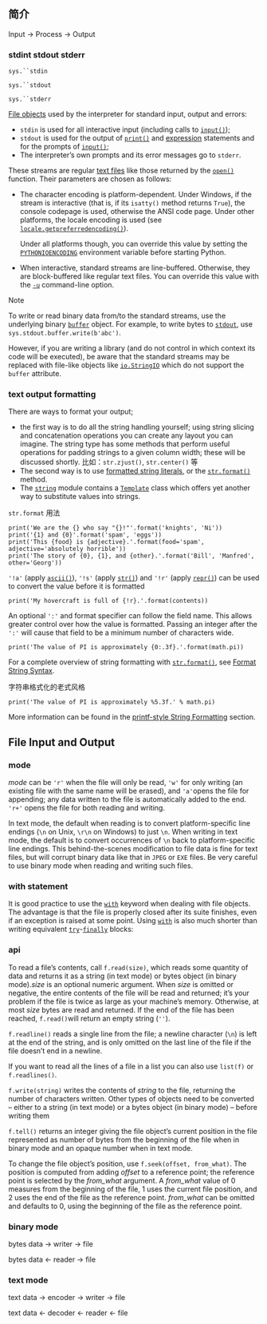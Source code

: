 ## 简介

Input -> Process -> Output











### stdint stdout stderr



`sys.``stdin`

`sys.``stdout`

`sys.``stderr`

[File objects](https://docs.python.org/3.6/glossary.html#term-file-object) used by the interpreter for standard input, output and errors:

- `stdin` is used for all interactive input (including calls to [`input()`](https://docs.python.org/3.6/library/functions.html#input));
- `stdout` is used for the output of [`print()`](https://docs.python.org/3.6/library/functions.html#print) and [expression](https://docs.python.org/3.6/glossary.html#term-expression) statements and for the prompts of [`input()`](https://docs.python.org/3.6/library/functions.html#input);
- The interpreter’s own prompts and its error messages go to `stderr`.

These streams are regular [text files](https://docs.python.org/3.6/glossary.html#term-text-file) like those returned by the [`open()`](https://docs.python.org/3.6/library/functions.html#open) function. Their parameters are chosen as follows:

- The character encoding is platform-dependent. Under Windows, if the stream is interactive (that is, if its `isatty()` method returns `True`), the console codepage is used, otherwise the ANSI code page. Under other platforms, the locale encoding is used (see [`locale.getpreferredencoding()`](https://docs.python.org/3.6/library/locale.html#locale.getpreferredencoding)).

  Under all platforms though, you can override this value by setting the [`PYTHONIOENCODING`](https://docs.python.org/3.6/using/cmdline.html#envvar-PYTHONIOENCODING) environment variable before starting Python.

- When interactive, standard streams are line-buffered. Otherwise, they are block-buffered like regular text files. You can override this value with the [`-u`](https://docs.python.org/3.6/using/cmdline.html#cmdoption-u) command-line option.

Note

 

To write or read binary data from/to the standard streams, use the underlying binary [`buffer`](https://docs.python.org/3.6/library/io.html#io.TextIOBase.buffer) object. For example, to write bytes to [`stdout`](https://docs.python.org/3.6/library/sys.html#sys.stdout), use `sys.stdout.buffer.write(b'abc')`.

However, if you are writing a library (and do not control in which context its code will be executed), be aware that the standard streams may be replaced with file-like objects like [`io.StringIO`](https://docs.python.org/3.6/library/io.html#io.StringIO) which do not support the `buffer` attribute.



### text output formatting

There are ways to format your output;

* the first way is to do all the string handling yourself; using string slicing and concatenation operations you can create any layout you can imagine. The string type has some methods that perform useful operations for padding strings to a given column width; these will be discussed shortly. 比如：`str.zjust()`, `str.center()` 等
* The second way is to use [formatted string literals](https://docs.python.org/3/reference/lexical_analysis.html#f-strings), or the [`str.format()`](https://docs.python.org/3/library/stdtypes.html#str.format) method.
* The [`string`](https://docs.python.org/3/library/string.html#module-string) module contains a [`Template`](https://docs.python.org/3/library/string.html#string.Template) class which offers yet another way to substitute values into strings.

`str.format` 用法

```
print('We are the {} who say "{}!"'.format('knights', 'Ni'))
print('{1} and {0}'.format('spam', 'eggs'))
print('This {food} is {adjective}.'.format(food='spam', adjective='absolutely horrible'))
print('The story of {0}, {1}, and {other}.'.format('Bill', 'Manfred', other='Georg'))
```

`'!a'` (apply [`ascii()`](https://docs.python.org/3/library/functions.html#ascii)), `'!s'` (apply [`str()`](https://docs.python.org/3/library/stdtypes.html#str)) and `'!r'` (apply [`repr()`](https://docs.python.org/3/library/functions.html#repr)) can be used to convert the value before it is formatted

```
print('My hovercraft is full of {!r}.'.format(contents))
```

An optional `':'` and format specifier can follow the field name. This allows greater control over how the value is formatted. Passing an integer after the `':'` will cause that field to be a minimum number of characters wide.

```
print('The value of PI is approximately {0:.3f}.'.format(math.pi))
```

For a complete overview of string formatting with [`str.format()`](https://docs.python.org/3/library/stdtypes.html#str.format), see [Format String Syntax](https://docs.python.org/3/library/string.html#formatstrings).

字符串格式化的老式风格

```
print('The value of PI is approximately %5.3f.' % math.pi)
```

More information can be found in the [printf-style String Formatting](https://docs.python.org/3/library/stdtypes.html#old-string-formatting) section.



## File Input and Output



### mode

*mode* can be `'r'` when the file will only be read, `'w'` for only writing (an existing file with the same name will be erased), and `'a'`opens the file for appending; any data written to the file is automatically added to the end. `'r+'` opens the file for both reading and writing.

In text mode, the default when reading is to convert platform-specific line endings (`\n` on Unix, `\r\n` on Windows) to just `\n`. When writing in text mode, the default is to convert occurrences of `\n` back to platform-specific line endings. This behind-the-scenes modification to file data is fine for text files, but will corrupt binary data like that in `JPEG` or `EXE` files. Be very careful to use binary mode when reading and writing such files.



### with statement

It is good practice to use the [`with`](https://docs.python.org/3/reference/compound_stmts.html#with) keyword when dealing with file objects. The advantage is that the file is properly closed after its suite finishes, even if an exception is raised at some point. Using [`with`](https://docs.python.org/3/reference/compound_stmts.html#with) is also much shorter than writing equivalent [`try`](https://docs.python.org/3/reference/compound_stmts.html#try)-[`finally`](https://docs.python.org/3/reference/compound_stmts.html#finally) blocks:

### api

To read a file’s contents, call `f.read(size)`, which reads some quantity of data and returns it as a string (in text mode) or bytes object (in binary mode).*size* is an optional numeric argument. When *size* is omitted or negative, the entire contents of the file will be read and returned; it’s your problem if the file is twice as large as your machine’s memory. Otherwise, at most *size* bytes are read and returned. If the end of the file has been reached, `f.read()`will return an empty string (`''`).

`f.readline()` reads a single line from the file; a newline character (`\n`) is left at the end of the string, and is only omitted on the last line of the file if the file doesn’t end in a newline. 

If you want to read all the lines of a file in a list you can also use `list(f)` or `f.readlines()`.

`f.write(string)` writes the contents of *string* to the file, returning the number of characters written. Other types of objects need to be converted – either to a string (in text mode) or a bytes object (in binary mode) – before writing them

`f.tell()` returns an integer giving the file object’s current position in the file represented as number of bytes from the beginning of the file when in binary mode and an opaque number when in text mode.

To change the file object’s position, use `f.seek(offset, from_what)`. The position is computed from adding *offset* to a reference point; the reference point is selected by the *from_what* argument. A *from_what* value of 0 measures from the beginning of the file, 1 uses the current file position, and 2 uses the end of the file as the reference point. *from_what* can be omitted and defaults to 0, using the beginning of the file as the reference point.

### binary mode

bytes data -> writer -> file

bytes data <- reader -> file

### text mode

text data -> encoder -> writer -> file

text data <- decoder <- reader <- file







